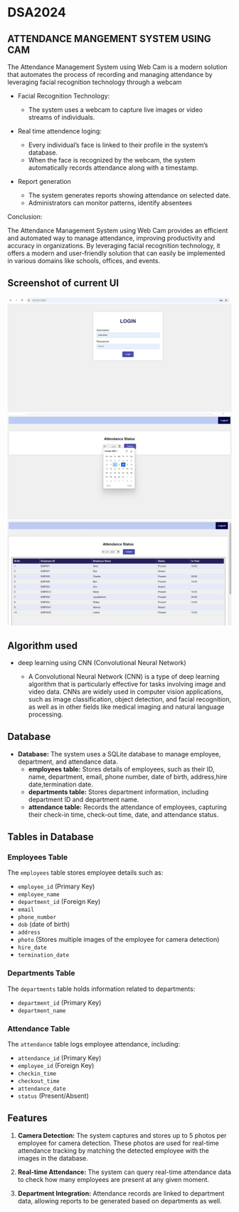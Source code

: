 # DSA2024
## ATTENDANCE MANGEMENT SYSTEM USING CAM
 The Attendance Management System using Web Cam is a modern solution that automates the process of recording and managing attendance by leveraging facial recognition technology through a webcam
 - Facial Recognition Technology:
    - The system uses a webcam to capture live images or video streams of individuals.
- Real time attendence loging:

    - Every individual’s face is linked to their profile in the system’s database.
    - When the face is recognized by the webcam, the system automatically records attendance along with a timestamp.
- Report generation
    - The system generates reports showing attendance on selected date.
    - Administrators can monitor patterns, identify absentees

Conclusion:

The Attendance Management System using Web Cam provides an efficient and automated way to manage attendance, improving productivity and accuracy in organizations. By leveraging facial recognition technology, it offers a modern and user-friendly solution that can easily be implemented in various domains like schools, offices, and events.


## Screenshot of current UI
![Login_page](./screenshots/login_page.jpg)
![choose_date](./screenshots/choose_date.jpg)
![attendance_table](./screenshots/attendance%20table.jpg)


## Algorithm used

- deep learning using CNN (Convolutional Neural Network)

    -  A Convolutional Neural Network (CNN) is a type of deep learning algorithm that is particularly effective for tasks involving image and video data. CNNs are widely used in computer vision applications, such as image classification, object detection, and facial recognition, as well as in other fields like medical imaging and natural language processing.

## Database

- **Database:** The system uses a SQLite database to manage employee, department, and attendance data.
  - **employees table:** Stores details of employees, such as their ID, name, department, email, phone number, date of birth, address,hire date,termination date.
  - **departments table:** Stores department information, including department ID and department name.
  - **attendance table:** Records the attendance of employees, capturing their check-in time, check-out time, date, and attendance status.

## Tables in Database

### Employees Table
The `employees` table stores employee details such as:
- `employee_id` (Primary Key)
- `employee_name`
- `department_id` (Foreign Key)
- `email`
- `phone_number`
- `dob` (date of birth)
- `address`
- `photo` (Stores multiple images of the employee for camera detection)
- `hire_date`
- `termination_date`

### Departments Table
The `departments` table holds information related to departments:
- `department_id` (Primary Key)
- `department_name`

### Attendance Table
The `attendance` table logs employee attendance, including:
- `attendance_id` (Primary Key)
- `employee_id` (Foreign Key)
- `checkin_time`
- `checkout_time`
- `attendance_date`
- `status` (Present/Absent)

## Features

1. **Camera Detection:** 
   The system captures and stores up to 5 photos per employee for camera detection. These photos are used for real-time attendance tracking by matching the detected employee with the images in the database.

2. **Real-time Attendance:** 
   The system can query real-time attendance data to check how many employees are present at any given moment.

3. **Department Integration:** 
   Attendance records are linked to department data, allowing reports to be generated based on departments as well.



